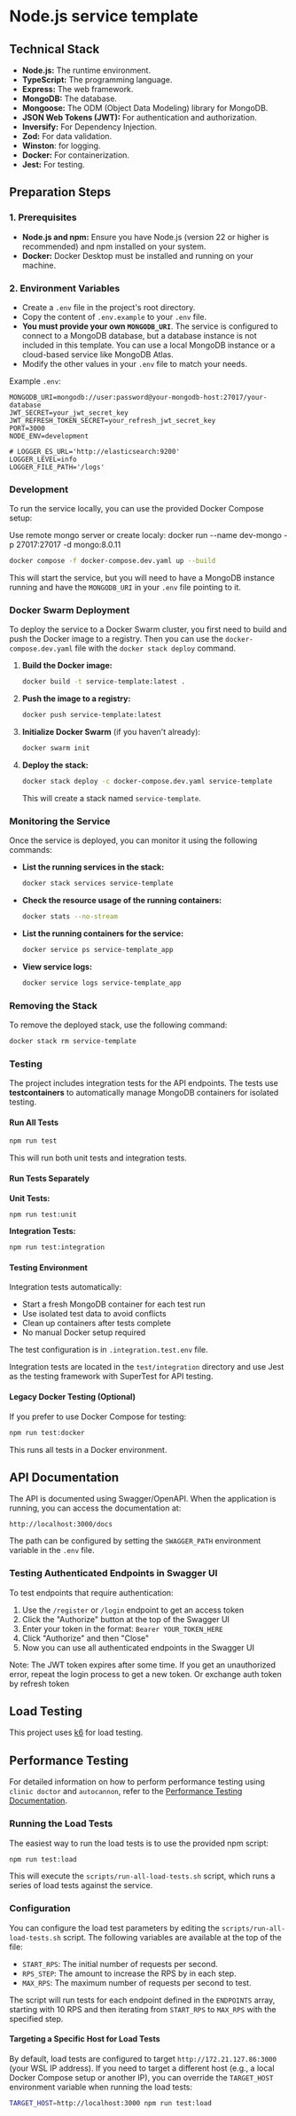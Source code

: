 # Node.js service template

## Technical Stack

- **Node.js:** The runtime environment.
- **TypeScript:** The programming language.
- **Express:** The web framework.
- **MongoDB:** The database.
- **Mongoose:** The ODM (Object Data Modeling) library for MongoDB.
- **JSON Web Tokens (JWT):** For authentication and authorization.
- **Inversify:** For Dependency Injection.
- **Zod:** For data validation.
- **Winston**: for logging.
- **Docker:** For containerization.
- **Jest:** For testing.

## Preparation Steps

### 1. Prerequisites

- **Node.js and npm:** Ensure you have Node.js (version 22 or higher is recommended) and npm installed on your system.
- **Docker:** Docker Desktop must be installed and running on your machine.

### 2. Environment Variables

- Create a `.env` file in the project's root directory.
- Copy the content of `.env.example` to your `.env` file.
- **You must provide your own `MONGODB_URI`**. The service is configured to connect to a MongoDB database, but a database instance is not included in this template. You can use a local MongoDB instance or a cloud-based service like MongoDB Atlas.
- Modify the other values in your `.env` file to match your needs.

Example `.env`:

```properties
MONGODB_URI=mongodb://user:password@your-mongodb-host:27017/your-database
JWT_SECRET=your_jwt_secret_key
JWT_REFRESH_TOKEN_SECRET=your_refresh_jwt_secret_key
PORT=3000
NODE_ENV=development

# LOGGER_ES_URL='http://elasticsearch:9200'
LOGGER_LEVEL=info
LOGGER_FILE_PATH='/logs'
```

### Development

To run the service locally, you can use the provided Docker Compose setup:

Use remote mongo server or create localy:
docker run --name dev-mongo -p 27017:27017 -d mongo:8.0.11

```bash
docker compose -f docker-compose.dev.yaml up --build
```

This will start the service, but you will need to have a MongoDB instance running and have the `MONGODB_URI` in your `.env` file pointing to it.

### Docker Swarm Deployment

To deploy the service to a Docker Swarm cluster, you first need to build and push the Docker image to a registry. Then you can use the `docker-compose.dev.yaml` file with the `docker stack deploy` command.

1.  **Build the Docker image:**
    ```bash
    docker build -t service-template:latest .
    ```

2.  **Push the image to a registry:**
    ```bash
    docker push service-template:latest
    ```

3.  **Initialize Docker Swarm** (if you haven't already):
    ```bash
    docker swarm init
    ```

4.  **Deploy the stack:**
    ```bash
    docker stack deploy -c docker-compose.dev.yaml service-template
    ```
    This will create a stack named `service-template`.

### Monitoring the Service

Once the service is deployed, you can monitor it using the following commands:

-   **List the running services in the stack:**
    ```bash
    docker stack services service-template
    ```

-   **Check the resource usage of the running containers:**
    ```bash
    docker stats --no-stream
    ```

-   **List the running containers for the service:**
    ```bash
    docker service ps service-template_app
    ```

-   **View service logs:**
    ```bash
    docker service logs service-template_app
    ```

### Removing the Stack

To remove the deployed stack, use the following command:

```bash
docker stack rm service-template
```

### Testing

The project includes integration tests for the API endpoints. The tests use **testcontainers** to automatically manage MongoDB containers for isolated testing.

#### Run All Tests

```bash
npm run test
```

This will run both unit tests and integration tests.

#### Run Tests Separately

**Unit Tests:**
```bash
npm run test:unit
```

**Integration Tests:**
```bash
npm run test:integration
```

#### Testing Environment

Integration tests automatically:
- Start a fresh MongoDB container for each test run
- Use isolated test data to avoid conflicts
- Clean up containers after tests complete
- No manual Docker setup required

The test configuration is in `.integration.test.env` file.

Integration tests are located in the `test/integration` directory and use Jest as the testing framework with SuperTest for API testing.

#### Legacy Docker Testing (Optional)

If you prefer to use Docker Compose for testing:

```bash
npm run test:docker
```

This runs all tests in a Docker environment.

## API Documentation

The API is documented using Swagger/OpenAPI. When the application is running, you can access the documentation at:

```
http://localhost:3000/docs
```

The path can be configured by setting the `SWAGGER_PATH` environment variable in the `.env` file.

### Testing Authenticated Endpoints in Swagger UI

To test endpoints that require authentication:

1. Use the `/register` or `/login` endpoint to get an access token
2. Click the "Authorize" button at the top of the Swagger UI
3. Enter your token in the format: `Bearer YOUR_TOKEN_HERE`
4. Click "Authorize" and then "Close"
5. Now you can use all authenticated endpoints in the Swagger UI

Note: The JWT token expires after some time. If you get an unauthorized error, repeat the login process to get a new token. Or exchange auth token by refresh token

## Load Testing

This project uses [k6](https://k6.io/) for load testing.

## Performance Testing

For detailed information on how to perform performance testing using `clinic doctor` and `autocannon`, refer to the [Performance Testing Documentation](./docs/performance-testing.md).


### Running the Load Tests

The easiest way to run the load tests is to use the provided npm script:

```bash
npm run test:load
```

This will execute the `scripts/run-all-load-tests.sh` script, which runs a series of load tests against the service.

### Configuration

You can configure the load test parameters by editing the `scripts/run-all-load-tests.sh` script. The following variables are available at the top of the file:

- `START_RPS`: The initial number of requests per second.
- `RPS_STEP`: The amount to increase the RPS by in each step.
- `MAX_RPS`: The maximum number of requests per second to test.

The script will run tests for each endpoint defined in the `ENDPOINTS` array, starting with 10 RPS and then iterating from `START_RPS` to `MAX_RPS` with the specified step.

#### Targeting a Specific Host for Load Tests

By default, load tests are configured to target `http://172.21.127.86:3000` (your WSL IP address). If you need to target a different host (e.g., a local Docker Compose setup or another IP), you can override the `TARGET_HOST` environment variable when running the load tests:

```bash
TARGET_HOST=http://localhost:3000 npm run test:load
```


